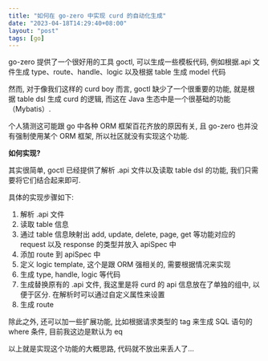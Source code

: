 ```yaml
---
title: "如何在 go-zero 中实现 curd 的自动化生成"
date: "2023-04-18T14:29:40+08:00"
layout: "post"
tags: [go]
---
```


go-zero 提供了一个很好用的工具 goctl, 可以生成一些模板代码, 例如根据.api 文件生成 type、route、handle、logic 以及根据 table 生成 model 代码

然而, 对于像我们这样的 curd boy 而言, goctl 缺少了一个很重要的功能, 就是根据 table dsl 生成 curd 的逻辑, 而这在 Java 生态中是一个很基础的功能（Mybatis）.

个人猜测这可能跟 go 中各种 ORM 框架百花齐放的原因有关, 且 go-zero 也并没有强制使用某个 ORM 框架, 所以社区就没有实现这个功能.

**如何实现?**

其实很简单, goctl 已经提供了解析 .api 文件以及读取 table dsl 的功能, 我们只需要将它们结合起来即可.

具体的实现步骤如下:

1. 解析 .api 文件
2. 读取 table 信息
3. 通过 table 信息映射出 add, update, delete, page, get 等功能对应的 request 以及 response 的类型并放入 apiSpec 中
4. 添加 route 到 apiSpec 中
5. 定义 logic template, 这个是跟 ORM 强相关的, 需要根据情况来实现
6. 生成 type, handle, logic 等代码
7. 生成替换原有的 .api 文件, 我这里是将 curd 的 api 信息放在了单独的组中, 以便于区分. 在解析时可以通过自定义属性来设置
8. 生成 route

除此之外, 还可以加一些扩展功能, 比如根据请求类型的 tag 来生成 SQL 语句的 where 条件, 目前我这边是默认为 eq

以上就是实现这个功能的大概思路, 代码就不放出来丢人了...
